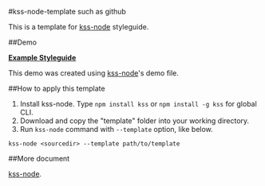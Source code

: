#kss-node-template such as github

This is a template for [kss-node](https://github.com/hughsk/kss-node) styleguide.


##Demo

**[Example Styleguide](http://1026.github.io/kss-node-template-such-as-github/styleguide/)**

This demo was created using [kss-node](https://github.com/hughsk/kss-node)'s demo file.


##How to apply this template

1. Install kss-node. Type `npm install kss` or `npm install -g kss` for global CLI.
2. Download and copy the "template" folder into your working directory.
3. Run `kss-node` command with `--template` option, like below.

```
kss-node <sourcedir> --template path/to/template
```


##More document

[kss-node](https://github.com/hughsk/kss-node).
